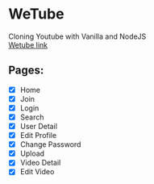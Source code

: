 # WeTube

Cloning Youtube with Vanilla and NodeJS <br>
[Wetube link](https://thawing-retreat-19805.herokuapp.com/)


## Pages:
- [x] Home
- [x] Join
- [x] Login
- [x] Search
- [x] User Detail
- [x] Edit Profile
- [x] Change Password
- [x] Upload
- [x] Video Detail
- [x] Edit Video